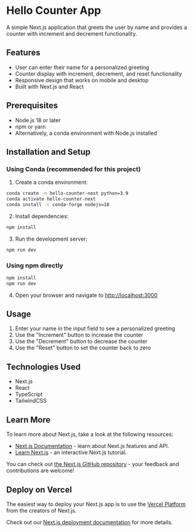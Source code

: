 # Hello Counter App

A simple Next.js application that greets the user by name and provides a counter with increment and decrement functionality.

## Features

- User can enter their name for a personalized greeting
- Counter display with increment, decrement, and reset functionality
- Responsive design that works on mobile and desktop
- Built with Next.js and React

## Prerequisites

- Node.js 18 or later
- npm or yarn
- Alternatively, a conda environment with Node.js installed

## Installation and Setup

### Using Conda (recommended for this project)

1. Create a conda environment:
```bash
conda create -n hello-counter-next python=3.9
conda activate hello-counter-next
conda install -c conda-forge nodejs=18
```

2. Install dependencies:
```bash
npm install
```

3. Run the development server:
```bash
npm run dev
```

### Using npm directly

```bash
npm install
npm run dev
```

4. Open your browser and navigate to [http://localhost:3000](http://localhost:3000)

## Usage

1. Enter your name in the input field to see a personalized greeting
2. Use the "Increment" button to increase the counter
3. Use the "Decrement" button to decrease the counter
4. Use the "Reset" button to set the counter back to zero

## Technologies Used

- Next.js
- React
- TypeScript
- TailwindCSS

## Learn More

To learn more about Next.js, take a look at the following resources:

- [Next.js Documentation](https://nextjs.org/docs) - learn about Next.js features and API.
- [Learn Next.js](https://nextjs.org/learn) - an interactive Next.js tutorial.

You can check out [the Next.js GitHub repository](https://github.com/vercel/next.js) - your feedback and contributions are welcome!

## Deploy on Vercel

The easiest way to deploy your Next.js app is to use the [Vercel Platform](https://vercel.com/new?utm_medium=default-template&filter=next.js&utm_source=create-next-app&utm_campaign=create-next-app-readme) from the creators of Next.js.

Check out our [Next.js deployment documentation](https://nextjs.org/docs/app/building-your-application/deploying) for more details.
